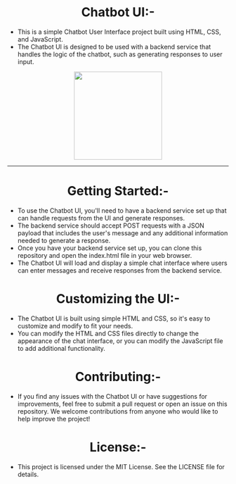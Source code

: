 
<h1 align="center">Chatbot UI:-</h1>

- This is a simple Chatbot User Interface project built using HTML, CSS, and JavaScript. 
- The Chatbot UI is designed to be used with a backend service that handles the logic of the chatbot, such as generating responses to user input.
<div align="center" >
<img height="200" wedith="200" src="https://media1.giphy.com/media/26FPJGjhefSJuaRhu/giphy.gif"></div>
<hr>

<h1 align="center">Getting Started:-</h1>

- To use the Chatbot UI, you'll need to have a backend service set up that can handle requests from the UI and generate responses.
- The backend service should accept POST requests with a JSON payload that includes the user's message and any additional information needed to generate a response.
- Once you have your backend service set up, you can clone this repository and open the index.html file in your web browser.
- The Chatbot UI will load and display a simple chat interface where users can enter messages and receive responses from the backend service.

<h1 align="center">Customizing the UI:-</h1>

- The Chatbot UI is built using simple HTML and CSS, so it's easy to customize and modify to fit your needs.
- You can modify the HTML and CSS files directly to change the appearance of the chat interface, or you can modify the JavaScript file to add additional functionality.

<h1 align="center">Contributing:-</h1>

- If you find any issues with the Chatbot UI or have suggestions for improvements, feel free to submit a pull request or open an issue on this repository. We welcome contributions from anyone who would like to help improve the project!

<h1 align="center">License:-</h1>

- This project is licensed under the MIT License. See the LICENSE file for details.
